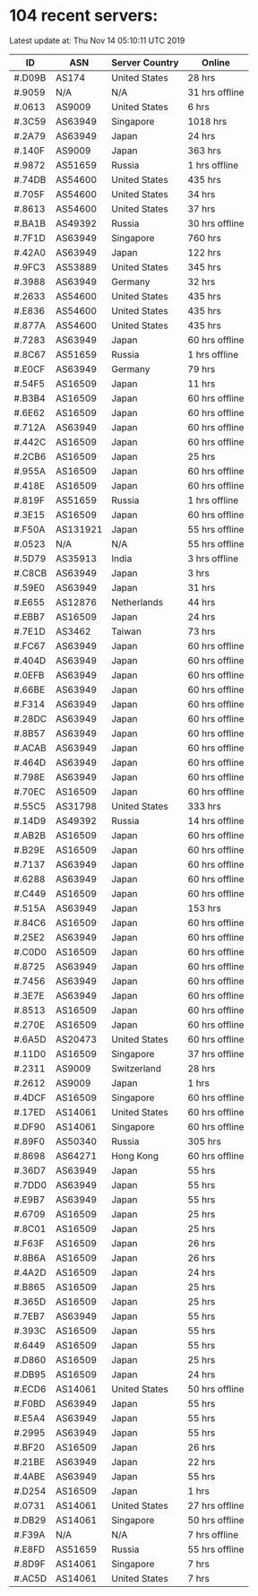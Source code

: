 # 104 recent servers:

Latest update at: Thu Nov 14 05:10:11 UTC 2019

| ID | ASN | Server Country | Online |
| -- | --- | -------------- | ------ |
| #.D09B | AS174 | United States | 28 hrs |
| #.9059 | N/A | N/A | 31 hrs offline |
| #.0613 | AS9009 | United States | 6 hrs |
| #.3C59 | AS63949 | Singapore | 1018 hrs |
| #.2A79 | AS63949 | Japan | 24 hrs |
| #.140F | AS9009 | Japan | 363 hrs |
| #.9872 | AS51659 | Russia | 1 hrs offline |
| #.74DB | AS54600 | United States | 435 hrs |
| #.705F | AS54600 | United States | 34 hrs |
| #.8613 | AS54600 | United States | 37 hrs |
| #.BA1B | AS49392 | Russia | 30 hrs offline |
| #.7F1D | AS63949 | Singapore | 760 hrs |
| #.42A0 | AS63949 | Japan | 122 hrs |
| #.9FC3 | AS53889 | United States | 345 hrs |
| #.3988 | AS63949 | Germany | 32 hrs |
| #.2633 | AS54600 | United States | 435 hrs |
| #.E836 | AS54600 | United States | 435 hrs |
| #.877A | AS54600 | United States | 435 hrs |
| #.7283 | AS63949 | Japan | 60 hrs offline |
| #.8C67 | AS51659 | Russia | 1 hrs offline |
| #.E0CF | AS63949 | Germany | 79 hrs |
| #.54F5 | AS16509 | Japan | 11 hrs |
| #.B3B4 | AS16509 | Japan | 60 hrs offline |
| #.6E62 | AS16509 | Japan | 60 hrs offline |
| #.712A | AS63949 | Japan | 60 hrs offline |
| #.442C | AS16509 | Japan | 60 hrs offline |
| #.2CB6 | AS16509 | Japan | 25 hrs |
| #.955A | AS16509 | Japan | 60 hrs offline |
| #.418E | AS16509 | Japan | 60 hrs offline |
| #.819F | AS51659 | Russia | 1 hrs offline |
| #.3E15 | AS16509 | Japan | 60 hrs offline |
| #.F50A | AS131921 | Japan | 55 hrs offline |
| #.0523 | N/A | N/A | 55 hrs offline |
| #.5D79 | AS35913 | India | 3 hrs offline |
| #.C8CB | AS63949 | Japan | 3 hrs |
| #.59E0 | AS63949 | Japan | 31 hrs |
| #.E655 | AS12876 | Netherlands | 44 hrs |
| #.EBB7 | AS16509 | Japan | 24 hrs |
| #.7E1D | AS3462 | Taiwan | 73 hrs |
| #.FC67 | AS63949 | Japan | 60 hrs offline |
| #.404D | AS63949 | Japan | 60 hrs offline |
| #.0EFB | AS63949 | Japan | 60 hrs offline |
| #.66BE | AS63949 | Japan | 60 hrs offline |
| #.F314 | AS63949 | Japan | 60 hrs offline |
| #.28DC | AS63949 | Japan | 60 hrs offline |
| #.8B57 | AS63949 | Japan | 60 hrs offline |
| #.ACAB | AS63949 | Japan | 60 hrs offline |
| #.464D | AS63949 | Japan | 60 hrs offline |
| #.798E | AS63949 | Japan | 60 hrs offline |
| #.70EC | AS16509 | Japan | 60 hrs offline |
| #.55C5 | AS31798 | United States | 333 hrs |
| #.14D9 | AS49392 | Russia | 14 hrs offline |
| #.AB2B | AS16509 | Japan | 60 hrs offline |
| #.B29E | AS16509 | Japan | 60 hrs offline |
| #.7137 | AS63949 | Japan | 60 hrs offline |
| #.6288 | AS63949 | Japan | 60 hrs offline |
| #.C449 | AS16509 | Japan | 60 hrs offline |
| #.515A | AS63949 | Japan | 153 hrs |
| #.84C6 | AS16509 | Japan | 60 hrs offline |
| #.25E2 | AS63949 | Japan | 60 hrs offline |
| #.C0D0 | AS16509 | Japan | 60 hrs offline |
| #.8725 | AS63949 | Japan | 60 hrs offline |
| #.7456 | AS63949 | Japan | 60 hrs offline |
| #.3E7E | AS63949 | Japan | 60 hrs offline |
| #.8513 | AS16509 | Japan | 60 hrs offline |
| #.270E | AS16509 | Japan | 60 hrs offline |
| #.6A5D | AS20473 | United States | 60 hrs offline |
| #.11D0 | AS16509 | Singapore | 37 hrs offline |
| #.2311 | AS9009 | Switzerland | 28 hrs |
| #.2612 | AS9009 | Japan | 1 hrs |
| #.4DCF | AS16509 | Singapore | 60 hrs offline |
| #.17ED | AS14061 | United States | 60 hrs offline |
| #.DF90 | AS14061 | Singapore | 60 hrs offline |
| #.89F0 | AS50340 | Russia | 305 hrs |
| #.8698 | AS64271 | Hong Kong | 60 hrs offline |
| #.36D7 | AS63949 | Japan | 55 hrs |
| #.7DD0 | AS63949 | Japan | 55 hrs |
| #.E9B7 | AS63949 | Japan | 55 hrs |
| #.6709 | AS16509 | Japan | 25 hrs |
| #.8C01 | AS16509 | Japan | 25 hrs |
| #.F63F | AS16509 | Japan | 26 hrs |
| #.8B6A | AS16509 | Japan | 26 hrs |
| #.4A2D | AS16509 | Japan | 24 hrs |
| #.B865 | AS16509 | Japan | 25 hrs |
| #.365D | AS16509 | Japan | 25 hrs |
| #.7EB7 | AS63949 | Japan | 55 hrs |
| #.393C | AS16509 | Japan | 55 hrs |
| #.6449 | AS16509 | Japan | 55 hrs |
| #.D860 | AS16509 | Japan | 25 hrs |
| #.DB95 | AS16509 | Japan | 24 hrs |
| #.ECD6 | AS14061 | United States | 50 hrs offline |
| #.F0BD | AS63949 | Japan | 55 hrs |
| #.E5A4 | AS63949 | Japan | 55 hrs |
| #.2995 | AS63949 | Japan | 55 hrs |
| #.BF20 | AS16509 | Japan | 26 hrs |
| #.21BE | AS63949 | Japan | 22 hrs |
| #.4ABE | AS63949 | Japan | 55 hrs |
| #.D254 | AS16509 | Japan | 1 hrs |
| #.0731 | AS14061 | United States | 27 hrs offline |
| #.DB29 | AS14061 | Singapore | 50 hrs offline |
| #.F39A | N/A | N/A | 7 hrs offline |
| #.E8FD | AS51659 | Russia | 55 hrs offline |
| #.8D9F | AS14061 | Singapore | 7 hrs |
| #.AC5D | AS14061 | United States | 7 hrs |

